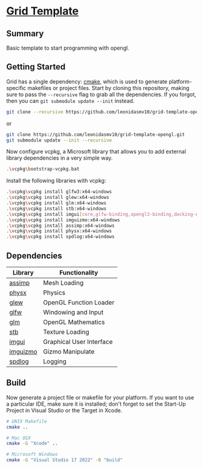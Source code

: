 # [Grid Template](https://github.com/devgrids/grid-template-opengl)

## Summary
Basic template to start programming with opengl.

## Getting Started
Grid has a single dependency: [cmake](http://www.cmake.org/download/), which is used to generate platform-specific makefiles or project files. Start by cloning this repository, making sure to pass the `--recursive` flag to grab all the dependencies. If you forgot, then you can `git submodule update --init` instead.

```bash
git clone --recursive https://github.com/leonidasmv10/grid-template-opengl.git
```
or
```bash
git clone https://github.com/leonidasmv10/grid-template-opengl.git
git submodule update --init --recursive
```
Now configure vcpkg, a Microsoft library that allows you to add external library dependencies in a very simple way.
```bash
.\vcpkg\bootstrap-vcpkg.bat
```
Install the following libraries with vcpkg:
```bash
.\vcpkg\vcpkg install glfw3:x64-windows
.\vcpkg\vcpkg install glew:x64-windows
.\vcpkg\vcpkg install glm:x64-windows
.\vcpkg\vcpkg install stb:x64-windows
.\vcpkg\vcpkg install imgui[core,glfw-binding,opengl3-binding,docking-experimental]:x64-windows
.\vcpkg\vcpkg install imguizmo:x64-windows
.\vcpkg\vcpkg install assimp:x64-windows
.\vcpkg\vcpkg install physx:x64-windows
.\vcpkg\vcpkg install spdlog:x64-windows
```

## Dependencies

 Library                                                | Functionality            |
 ------------------------------------------------------ |--------------------------|
 [assimp](https://github.com/assimp/assimp)             | Mesh Loading             |
 [physx](https://github.com/NVIDIAGameWorks/PhysX)      | Physics                  |
 [glew](https://github.com/nigels-com/glew)             | OpenGL Function Loader   |
 [glfw](https://github.com/glfw/glfw)                   | Windowing and Input      |
 [glm](https://github.com/g-truc/glm)                   | OpenGL Mathematics       |
 [stb](https://github.com/nothings/stb)                 | Texture Loading          |
 [imgui](https://github.com/ocornut/imgui)              | Graphical User Interface |
 [imguizmo](https://github.com/CedricGuillemet/ImGuizmo)| Gizmo Manipulate         |
 [spdlog](https://github.com/gabime/spdlog)             | Logging                  |

## Build

Now generate a project file or makefile for your platform. If you want to use a particular IDE, make sure it is installed; don't forget to set the Start-Up Project in Visual Studio or the Target in Xcode.

```bash
# UNIX Makefile
cmake ..

# Mac OSX
cmake -G "Xcode" ..

# Microsoft Windows
cmake -G "Visual Studio 17 2022" -B "build"
```
